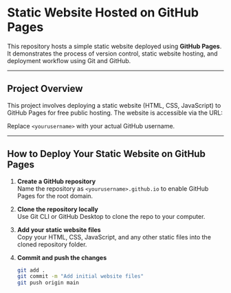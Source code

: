 # Static Website Hosted on GitHub Pages

This repository hosts a simple static website deployed using **GitHub Pages**. It demonstrates the process of version control, static website hosting, and deployment workflow using Git and GitHub.

---

## Project Overview

This project involves deploying a static website (HTML, CSS, JavaScript) to GitHub Pages for free public hosting. The website is accessible via the URL:


Replace `<yourusername>` with your actual GitHub username.

---

## How to Deploy Your Static Website on GitHub Pages

1. **Create a GitHub repository**  
   Name the repository as `<yourusername>.github.io` to enable GitHub Pages for the root domain.

2. **Clone the repository locally**  
   Use Git CLI or GitHub Desktop to clone the repo to your computer.

3. **Add your static website files**  
   Copy your HTML, CSS, JavaScript, and any other static files into the cloned repository folder.

4. **Commit and push the changes**  
   ```bash
   git add .
   git commit -m "Add initial website files"
   git push origin main
